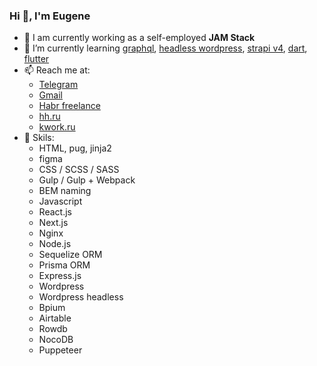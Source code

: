 ### Hi 👋, I'm Eugene

- 🔭 I am currently working as a self-employed **JAM Stack**
- 🌱 I’m currently learning <ins>graphql</ins>, <ins>headless wordpress</ins>, <ins>strapi v4</ins>, <ins>dart</ins>, <ins>flutter</ins>
- 📫 Reach me at:
  - [Telegram](https://telegram.me/webdillerru)
  - [Gmail](eugenefromrus@gmail.com)
  - [Habr freelance](https://freelance.habr.com/freelancers/evgeniy-butkov)
  - [hh.ru](https://nakhodka.hh.ru/resume/b2547bcfff06bee4f50039ed1f694745713276)
  - [kwork.ru](https://kwork.ru/user/webdillerru)
- 💪 Skils: 
  - HTML, pug, jinja2
  - figma
  - CSS / SCSS / SASS
  - Gulp / Gulp + Webpack
  - BEM naming
  - Javascript
  - React.js
  - Next.js
  - Nginx
  - Node.js 
  - Sequelize ORM
  - Prisma ORM
  - Express.js
  - Wordpress
  - Wordpress headless
  - Bpium
  - Airtable
  - Rowdb
  - NocoDB
  - Puppeteer 
